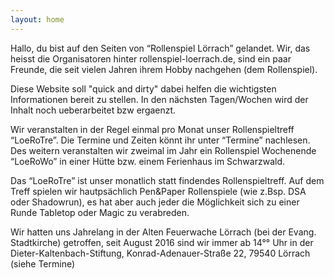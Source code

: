 ```yaml
---
layout: home
---
```


Hallo, du bist auf den Seiten von “Rollenspiel Lörrach” gelandet. Wir, das heisst die Organisatoren hinter rollenspiel-loerrach.de, sind ein paar Freunde, die seit vielen Jahren ihrem Hobby nachgehen (dem Rollenspiel).

Diese Website soll "quick and dirty" dabei helfen die wichtigsten Informationen bereit zu stellen. In den nächsten Tagen/Wochen wird der Inhalt noch ueberarbeitet bzw ergaenzt.

Wir veranstalten in der Regel einmal pro Monat unser Rollenspieltreff “LoeRoTre”. Die Termine und Zeiten könnt ihr unter “Termine” nachlesen. Des weitern veranstalten wir zweimal im Jahr ein Rollenspiel Wochenende “LoeRoWo” in einer Hütte bzw. einem Ferienhaus im Schwarzwald.

Das “LoeRoTre” ist unser monatlich statt findendes Rollenspieltreff. Auf dem Treff spielen wir hautpsächlich Pen&Paper Rollenspiele (wie z.Bsp. DSA oder Shadowrun), es hat aber auch jeder die Möglichkeit sich zu einer Runde Tabletop oder Magic zu verabreden.

Wir hatten uns Jahrelang in der Alten Feuerwache Lörrach (bei der Evang. Stadtkirche) getroffen, seit August 2016 sind wir immer ab 14°° Uhr in der Dieter-Kaltenbach-Stiftung, Konrad-Adenauer-Straße 22, 79540 Lörrach (siehe Termine)
